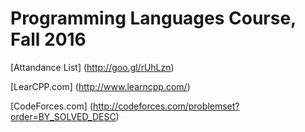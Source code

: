 # Programming Languages Course, Fall 2016

[Attandance List] (http://goo.gl/rUhLzn)

[LearCPP.com] (http://www.learncpp.com/)

[CodeForces.com] (http://codeforces.com/problemset?order=BY_SOLVED_DESC)
